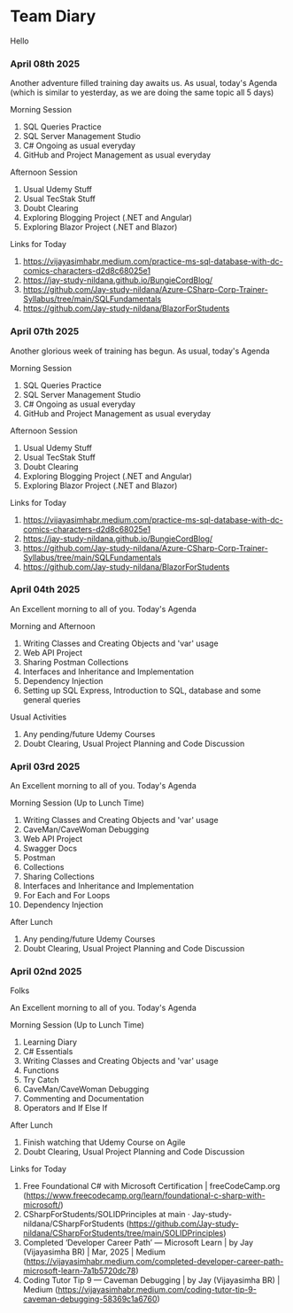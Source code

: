 # Team Diary

Hello

### April 08th 2025

Another adventure filled training day awaits us. As usual, today's Agenda (which is similar to yesterday, as we are doing the same topic all 5 days)
 
Morning Session
 
1. SQL Queries Practice
1. SQL Server Management Studio
1. C# Ongoing as usual everyday
1. GitHub and Project Management as usual everyday
 
Afternoon Session
 
1. Usual Udemy Stuff
1. Usual TecStak Stuff
1. Doubt Clearing
1. Exploring Blogging Project (.NET and Angular)
1. Exploring Blazor Project (.NET and Blazor)
 
Links for Today
 
1. https://vijayasimhabr.medium.com/practice-ms-sql-database-with-dc-comics-characters-d2d8c68025e1 
1. https://jay-study-nildana.github.io/BungieCordBlog/ 
1. https://github.com/Jay-study-nildana/Azure-CSharp-Corp-Trainer-Syllabus/tree/main/SQLFundamentals 
1. https://github.com/Jay-study-nildana/BlazorForStudents


### April 07th 2025

Another glorious week of training has begun. As usual, today's Agenda
 
Morning Session
 
1. SQL Queries Practice
1. SQL Server Management Studio
1. C# Ongoing as usual everyday
1. GitHub and Project Management as usual everyday
 
Afternoon Session
 
1. Usual Udemy Stuff
1. Usual TecStak Stuff
1. Doubt Clearing
1. Exploring Blogging Project (.NET and Angular)
1. Exploring Blazor Project (.NET and Blazor)
 
Links for Today
 
1. https://vijayasimhabr.medium.com/practice-ms-sql-database-with-dc-comics-characters-d2d8c68025e1 
1. https://jay-study-nildana.github.io/BungieCordBlog/ 
1. https://github.com/Jay-study-nildana/Azure-CSharp-Corp-Trainer-Syllabus/tree/main/SQLFundamentals 
1. https://github.com/Jay-study-nildana/BlazorForStudents


### April 04th 2025

An Excellent morning to all of you. Today's Agenda

Morning and Afternoon
 
1. Writing Classes and Creating Objects and 'var' usage
1. Web API Project
1. Sharing Postman Collections
1. Interfaces and Inheritance and Implementation
1. Dependency Injection
1. Setting up SQL Express, Introduction to SQL, database and some general queries
 
Usual Activities
 
1. Any pending/future Udemy Courses
1. Doubt Clearing, Usual Project Planning and Code Discussion


 ### April 03rd 2025

An Excellent morning to all of you. Today's Agenda

Morning Session (Up to Lunch Time)

1. Writing Classes and Creating Objects and 'var' usage
1. CaveMan/CaveWoman Debugging
1. Web API Project
1. Swagger Docs
1. Postman
1. Collections
1. Sharing Collections
1. Interfaces and Inheritance and Implementation
1. For Each and For Loops
1. Dependency Injection
 
After Lunch
1. Any pending/future Udemy Courses
1. Doubt Clearing, Usual Project Planning and Code Discussion

### April 02nd 2025
 
Folks
 
An Excellent morning to all of you. Today's Agenda
 
Morning Session (Up to Lunch Time)
 
1. Learning Diary
1. C# Essentials
1. Writing Classes and Creating Objects and 'var' usage
1. Functions
1. Try Catch
1. CaveMan/CaveWoman Debugging
1. Commenting and Documentation
1. Operators and If Else If
 
After Lunch
 
1. Finish watching that Udemy Course on Agile
1. Doubt Clearing, Usual Project Planning and Code Discussion
 
Links for Today
 
1. Free Foundational C# with Microsoft Certification | freeCodeCamp.org  (https://www.freecodecamp.org/learn/foundational-c-sharp-with-microsoft/)
1. CSharpForStudents/SOLIDPrinciples at main · Jay-study-nildana/CSharpForStudents (https://github.com/Jay-study-nildana/CSharpForStudents/tree/main/SOLIDPrinciples)
1. Completed ‘Developer Career Path’ — Microsoft Learn | by Jay (Vijayasimha BR) | Mar, 2025 | Medium (https://vijayasimhabr.medium.com/completed-developer-career-path-microsoft-learn-7a1b5720dc78)
1. Coding Tutor Tip 9 — Caveman Debugging | by Jay (Vijayasimha BR) | Medium (https://vijayasimhabr.medium.com/coding-tutor-tip-9-caveman-debugging-58369c1a6760)
 
